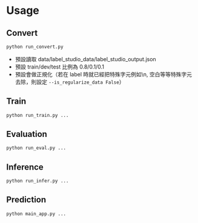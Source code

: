# Usage

## Convert

``` python
python run_convert.py 
```
- 預設讀取 data/label_studio_data/label_studio_output.json
- 預設 train/dev/test 比例為 0.8/0.1/0.1
- 預設會做正規化（若在 label 時就已經把特殊字元例如\n, 空白等等特殊字元去除，則設定 `--is_regularize_data False`）

## Train

``` python
python run_train.py ...
```

## Evaluation

``` python
python run_eval.py ...
```

## Inference

``` python
python run_infer.py ...
```

## Prediction

``` python
python main_app.py ...
```